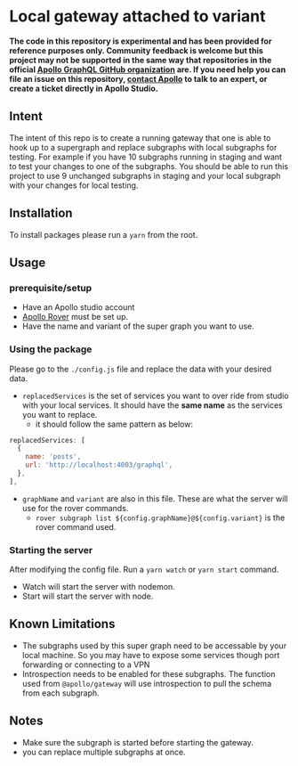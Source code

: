 # Local gateway attached to variant

**The code in this repository is experimental and has been provided for reference purposes only. Community feedback is welcome but this project may not be supported in the same way that repositories in the official [Apollo GraphQL GitHub organization](https://github.com/apollographql) are. If you need help you can file an issue on this repository, [contact Apollo](https://www.apollographql.com/contact-sales) to talk to an expert, or create a ticket directly in Apollo Studio.**

## Intent

The intent of this repo is to create a running gateway that one is able to hook up to a supergraph and replace subgraphs with local subgraphs for testing. For example if you have 10 subgraphs running in staging and want to test your changes to one of the subgraphs. You should be able to run this project to use 9 unchanged subgraphs in staging and your local subgraph with your changes for local testing.

## Installation

To install packages please run a `yarn` from the root.

## Usage

### prerequisite/setup

- Have an Apollo studio account
- [Apollo Rover](https://www.apollographql.com/docs/rover/) must be set up.
- Have the name and variant of the super graph you want to use.

### Using the package

Please go to the `./config.js` file and replace the data with your desired data.

- `replacedServices` is the set of services you want to over ride from studio with your local services. It should have the **same name** as the services you want to replace.
  - it should follow the same pattern as below:

```js
replacedServices: [
  {
    name: 'posts',
    url: 'http://localhost:4003/graphql',
  },
],
```

- `graphName` and `variant` are also in this file. These are what the server will use for the rover commands.
  - `rover subgraph list ${config.graphName}@${config.variant}` is the rover command used.

### Starting the server

After modifying the config file. Run a `yarn watch` or `yarn start` command.

- Watch will start the server with nodemon.
- Start will start the server with node.

## Known Limitations

- The subgraphs used by this super graph need to be accessable by your local machine. So you may have to expose some services though port forwarding or connecting to a VPN
- Introspection needs to be enabled for these subgraphs. The function used from `@apollo/gateway` will use introspection to pull the schema from each subgraph.

## Notes

- Make sure the subgraph is started before starting the gateway.
- you can replace multiple subgraphs at once.
